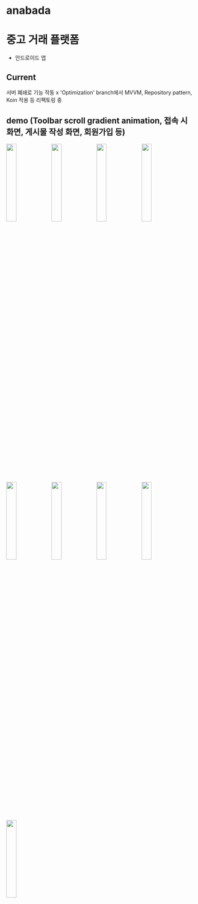 # anabada
# 중고 거래 플랫폼

-   안드로이드 앱


## Current

서버 폐쇄로 기능 작동 x
'Optimization' branch에서 MVVM, Repository pattern, Koin 적용 등 리팩토링 중

## demo (Toolbar scroll gradient animation, 접속 시 화면, 게시물 작성 화면, 회원가입  등)

<img src="https://user-images.githubusercontent.com/50130497/176137341-56a8ae80-47c5-40a3-a0f2-6b2ed456a715.jpeg" width="23%">
<img src="https://user-images.githubusercontent.com/50130497/176137376-10e22ca2-6971-4e9a-9189-620a0ed62267.jpeg" width="23%">
<img src="https://user-images.githubusercontent.com/50130497/176137395-508c1a8e-23fb-432f-9652-5cf8dd323d2e.jpeg" width="23%">
<img src="https://user-images.githubusercontent.com/50130497/176137430-fdb8bda1-89ee-4afe-af0e-15de804d9ef6.jpeg" width="23%">
<img src="https://user-images.githubusercontent.com/50130497/176137459-0419633c-9cf4-49c2-bf3b-bb8947dfa516.jpeg" width="23%">

<img src="https://user-images.githubusercontent.com/50130497/176137486-29549464-c45d-4d14-9321-9abd58682f45.jpeg" width="23%">
<img src="https://user-images.githubusercontent.com/50130497/176138529-f2788a62-3d19-45d3-ac5a-37a720bd090a.jpeg" width="23%">
<img src="https://user-images.githubusercontent.com/50130497/176138547-c1065d2f-9f5f-4a68-b8c5-46341d9f2421.jpeg" width="23%">
<img src="https://user-images.githubusercontent.com/50130497/176138557-25aa2a4f-5029-4d80-8f83-7dc69ce10232.jpeg" width="23%">



